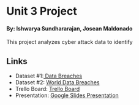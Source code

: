 # Unit 3 Project
#### By: Ishwarya Sundhararajan, Josean Maldonado

This project analyzes cyber attack data to identify 


## Links
- Dataset #1:[ Data Breaches](https://www.kaggle.com/datasets/thedevastator/data-breaches-a-comprehensive-list)
- Dataset #2: [ World Data Breaches](https://www.kaggle.com/datasets/joebeachcapital/worlds-biggest-data-breaches-and-hacks)
- Trello Board: [ Trello Board](https://trello.com/b/rZmZZjlz/unit3projectcybersecurity)
- Presentation: [ Google Slides Presentation](https://docs.google.com/presentation/d/1J0IrCCYUiNnCIkJRUVZyHIA4UaWLGTD8__qsDXtX7hw/edit?usp=sharing)

